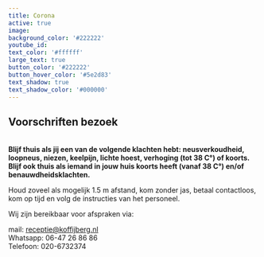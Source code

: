 ```yaml
---
title: Corona
active: true
image:
background_color: '#222222'
youtube_id:
text_color: '#ffffff'
large_text: true
button_color: '#222222'
button_hover_color: '#5e2d83'
text_shadow: true
text_shadow_color: '#000000'
---
```


## Voorschriften bezoek

<br>**Blijf thuis als jij een van de volgende klachten hebt: neusverkoudheid, loopneus, niezen, keelpijn, lichte hoest, verhoging (tot 38 C&deg;) of koorts. Blijf ook thuis als iemand in jouw huis koorts heeft (vanaf 38 C&deg;) en/of benauwdheidsklachten.**

Houd zoveel als mogelijk 1.5 m afstand, kom zonder jas, betaal contactloos, kom op tijd en volg de instructies van het personeel.

Wij zijn bereikbaar voor afspraken via:

mail: receptie@koffijberg.nl<br>Whatsapp: 06-47 26 86 86<br>Telefoon: 020-6732374